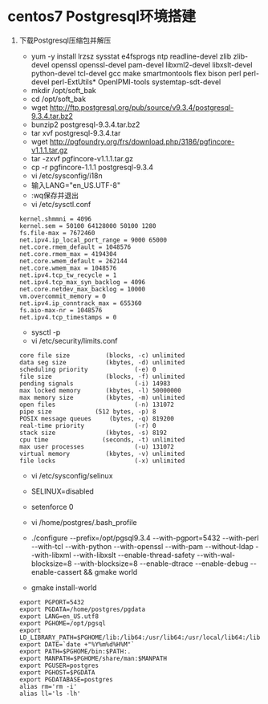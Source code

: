 # centos7 Postgresql环境搭建 #

1. 下载Postgresql压缩包并解压
	- yum -y install lrzsz sysstat e4fsprogs ntp readline-devel zlib zlib-devel openssl openssl-devel pam-devel libxml2-devel libxslt-devel python-devel tcl-devel gcc make smartmontools flex bison perl perl-devel perl-ExtUtils* OpenIPMI-tools systemtap-sdt-devel
	-  mkdir /opt/soft_bak
	- cd /opt/soft_bak
	- wget http://ftp.postgresql.org/pub/source/v9.3.4/postgresql-9.3.4.tar.bz2
	- bunzip2  postgresql-9.3.4.tar.bz2
	- tar xvf postgresql-9.3.4.tar
	- wget http://pgfoundry.org/frs/download.php/3186/pgfincore-v1.1.1.tar.gz
	- tar -zxvf pgfincore-v1.1.1.tar.gz
	- cp -r  pgfincore-1.1.1  postgresql-9.3.4
	- vi /etc/sysconfig/i18n
	- 输入LANG="en_US.UTF-8"
	- :wq保存并退出
	- vi /etc/sysctl.conf 

	```
	kernel.shmmni = 4096
	kernel.sem = 50100 64128000 50100 1280
	fs.file-max = 7672460
	net.ipv4.ip_local_port_range = 9000 65000
	net.core.rmem_default = 1048576
	net.core.rmem_max = 4194304
	net.core.wmem_default = 262144
	net.core.wmem_max = 1048576
	net.ipv4.tcp_tw_recycle = 1
	net.ipv4.tcp_max_syn_backlog = 4096
	net.core.netdev_max_backlog = 10000
	vm.overcommit_memory = 0
	net.ipv4.ip_conntrack_max = 655360
	fs.aio-max-nr = 1048576
	net.ipv4.tcp_timestamps = 0
	```
	- sysctl -p
	- vi /etc/security/limits.conf

	```
	core file size          (blocks, -c) unlimited
	data seg size           (kbytes, -d) unlimited
	scheduling priority             (-e) 0
	file size               (blocks, -f) unlimited
	pending signals                 (-i) 14983
	max locked memory       (kbytes, -l) 50000000
	max memory size         (kbytes, -m) unlimited
	open files                      (-n) 131072
	pipe size            (512 bytes, -p) 8
	POSIX message queues     (bytes, -q) 819200
	real-time priority              (-r) 0
	stack size              (kbytes, -s) 8192
	cpu time               (seconds, -t) unlimited
	max user processes              (-u) 131072
	virtual memory          (kbytes, -v) unlimited
	file locks                      (-x) unlimited

	```
	- vi /etc/sysconfig/selinux
	- SELINUX=disabled
	- setenforce 0

	- vi /home/postgres/.bash_profile
	- ./configure --prefix=/opt/pgsql9.3.4 --with-pgport=5432 --with-perl --with-tcl --with-python --with-openssl --with-pam --without-ldap --with-libxml --with-libxslt --enable-thread-safety --with-wal-blocksize=8 --with-blocksize=8 --enable-dtrace --enable-debug --enable-cassert && gmake world
	- gmake install-world

	```
	export PGPORT=5432
	export PGDATA=/home/postgres/pgdata
	export LANG=en_US.utf8
	export PGHOME=/opt/pgsql
	export LD_LIBRARY_PATH=$PGHOME/lib:/lib64:/usr/lib64:/usr/local/lib64:/lib:/usr/lib:/usr/local/lib:$LD_LIBRARY_PATH
	export DATE=`date +"%Y%m%d%H%M"`
	export PATH=$PGHOME/bin:$PATH:.
	export MANPATH=$PGHOME/share/man:$MANPATH
	export PGUSER=postgres
	export PGHOST=$PGDATA
	export PGDATABASE=postgres
	alias rm='rm -i'
	alias ll='ls -lh'
	```


